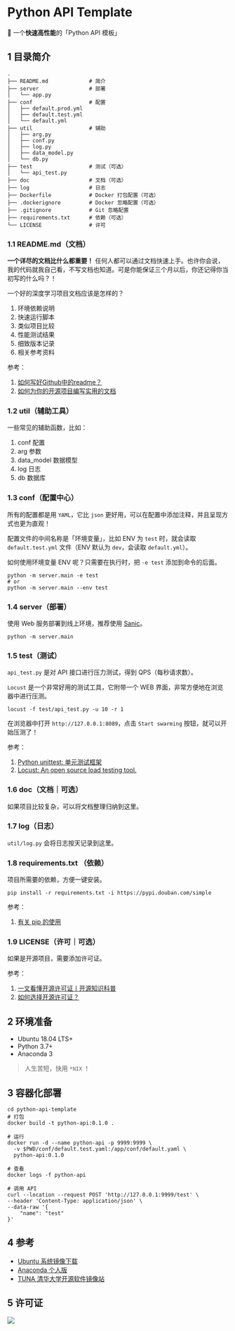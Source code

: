 # Python API Template

🐍 一个**快速高性能**的「Python API 模板」

## 1 目录简介

```
.
├── README.md             # 简介
├── server                # 部署
│   └── app.py
├── conf                  # 配置
│   ├── default.prod.yml
│   ├── default.test.yml
│   └── default.yml
├── util                  # 辅助
│   ├── arg.py
│   ├── conf.py
│   ├── log.py
│   ├── data_model.py
│   └── db.py
├── test                  # 测试（可选）
│   └── api_test.py
├── doc                   # 文档（可选）
├── log                   # 日志
├── Dockerfile            # Docker 打包配置（可选）
├── .dockerignore         # Docker 忽略配置（可选）
├── .gitignore            # Git 忽略配置
├── requirements.txt      # 依赖（可选）
└── LICENSE               # 许可
```

### 1.1 README.md（文档）

**一个详尽的文档比什么都重要！** 任何人都可以通过文档快速上手。也许你会说，我的代码就我自己看，不写文档也知道。可是你能保证三个月以后，你还记得你当初写的什么吗？！

一个好的深度学习项目文档应该是怎样的？

1. 环境依赖说明
2. 快速运行脚本
3. 类似项目比较
4. 性能测试结果
5. 细致版本记录
6. 相关参考资料

参考：

1. [如何写好Github中的readme？](https://www.zhihu.com/question/29100816)
2. [如何为你的开源项目编写实用的文档](https://zhuanlan.zhihu.com/p/120399648)

### 1.2 util（辅助工具）

一些常见的辅助函数，比如：

1. conf 配置
2. arg 参数
3. data_model 数据模型
4. log 日志
5. db 数据库

### 1.3 conf（配置中心）

所有的配置都是用 `YAML`，它比 `json` 更好用，可以在配置中添加注释，并且呈现方式也更为直观！

配置文件的中间名称是「环境变量」，比如 ENV 为 `test` 时，就会读取 `default.test.yml` 文件（ENV 默认为 `dev`，会读取 `default.yml`）。

如何使用环境变量 ENV 呢？只需要在执行时，把 `-e test` 添加到命令的后面。

```shell
python -m server.main -e test
# or
python -m server.main --env test
```

### 1.4 server（部署）

使用 Web 服务部署到线上环境，推荐使用 [Sanic](https://sanic.dev/zh/)。

```shell
python -m server.main
```

### 1.5 test（测试）

`api_test.py` 是对 API 接口进行压力测试，得到 QPS（每秒请求数）。

`Locust` 是一个非常好用的测试工具，它附带一个 WEB 界面，非常方便地在浏览器中进行压测。

```shell
locust -f test/api_test.py -u 10 -r 1
```

在浏览器中打开 `http://127.0.0.1:8089`，点击 `Start swarming` 按钮，就可以开始压测了！

参考：
1. [Python unittest: 单元测试框架](https://docs.python.org/zh-cn/3/library/unittest.html)
2. [Locust: An open source load testing tool.](https://locust.io)

### 1.6 doc（文档｜可选）

如果项目比较复杂，可以将文档整理归纳到这里。

### 1.7 log（日志）

`util/log.py` 会将日志按天记录到这里。

### 1.8 requirements.txt （依赖）

项目所需要的依赖，方便一键安装。

```shell
pip install -r requirements.txt -i https://pypi.douban.com/simple
```

参考：

1. [有关 pip 的使用](https://www.v2ai.cn/2019/12/20/python/7-pip/)

### 1.9 LICENSE（许可｜可选）

如果是开源项目，需要添加许可证。

参考：

1. [一文看懂开源许可证丨开源知识科普](https://pingcap.com/zh/blog/introduction-of-open-source-license)
2. [如何选择开源许可证？](https://www.ruanyifeng.com/blog/2011/05/how_to_choose_free_software_licenses.html)

## 2 环境准备

- Ubuntu 18.04 LTS+
- Python 3.7+
- Anaconda 3

> 人生苦短，快用 `*NIX` ！

## 3 容器化部署

```shell
cd python-api-template
# 打包
docker build -t python-api:0.1.0 .

# 运行
docker run -d --name python-api -p 9999:9999 \
  -v $PWD/conf/default.test.yaml:/app/conf/default.yaml \
  python-api:0.1.0

# 查看
docker logs -f python-api

# 调用 API
curl --location --request POST 'http://127.0.0.1:9999/test' \
--header 'Content-Type: application/json' \
--data-raw '{
    "name": "test"
}'
```

## 4 参考

- [Ubuntu 系统镜像下载](https://cn.ubuntu.com/download)
- [Anaconda 个人版](https://www.anaconda.com/products/individual#)
- [TUNA 清华大学开源软件镜像站](https://mirrors.tuna.tsinghua.edu.cn/)

## 5 许可证

[![](https://award.dovolopor.com?lt=License&rt=MIT&rbc=green)](./LICENSE)
